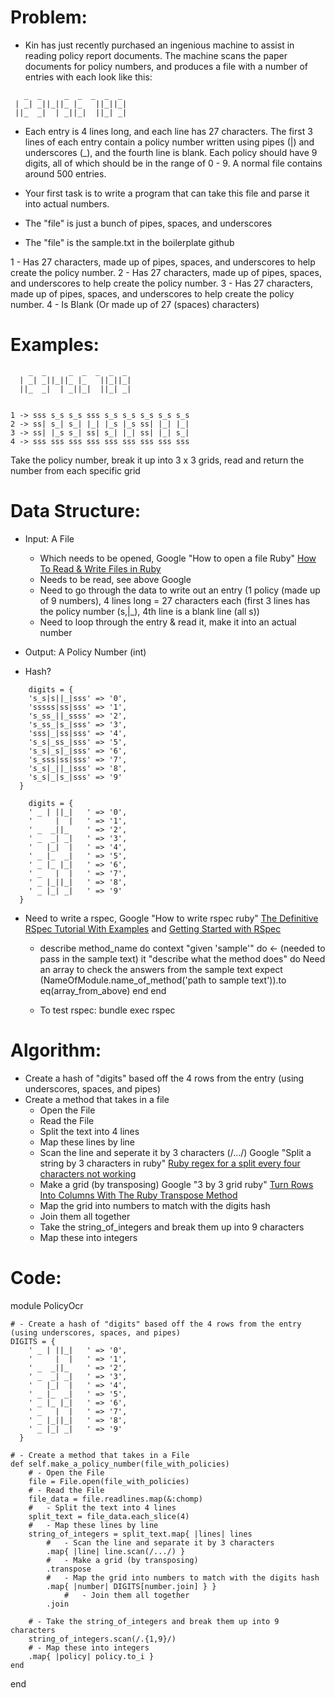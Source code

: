 # Problem: 
 - Kin has just recently purchased an ingenious machine to assist in reading policy report documents. The machine scans the paper documents for policy numbers, and produces a file with a number of entries with each look like this: 
 ```
    _  _     _  _  _  _  _ 
  | _| _||_||_ |_   ||_||_|
  ||_  _|  | _||_|  ||_| _|

```
  - Each entry is 4 lines long, and each line has 27 characters. The first 3 lines of each entry contain a policy number written using pipes (|) and underscores (_), and the fourth line is blank. Each policy should have 9 digits, all of which should be in the range of 0 - 9. A normal file contains around 500 entries.

  - Your first task is to write a program that can take this file and parse it into actual numbers. 

- The "file" is just a bunch of pipes, spaces, and underscores
- The "file" is the sample.txt in the boilerplate github

1 - Has 27 characters, made up of pipes, spaces, and underscores to help create the policy number.
2 - Has 27 characters, made up of pipes, spaces, and underscores to help create the policy number.
3 - Has 27 characters, made up of pipes, spaces, and underscores to help create the policy number.
4 - Is Blank (Or made up of 27 (spaces) characters)


# Examples:
```
    _  _     _  _  _  _  _    
  | _| _||_||_ |_   ||_||_|      
  ||_  _|  | _||_|  ||_| _|   
                              
```
```
1 -> sss s_s s_s sss s_s s_s s_s s_s s_s
2 -> ss| s_| s_| |_| |_s |_s ss| |_| |_|
3 -> ss| |_s s_| ss| s_| |_| ss| |_| s_|
4 -> sss sss sss sss sss sss sss sss sss
```

Take the policy number, break it up into 3 x 3 grids, read and return the number from each specific grid 


# Data Structure:
- Input: A File
    - Which needs to be opened, Google "How to open a file Ruby" [How To Read & Write Files in Ruby](https://www.rubyguides.com/2015/05/working-with-files-ruby/)
    - Needs to be read, see above Google
    - Need to go through the data to write out an entry (1 policy (made up of 9 numbers), 4 lines long = 27 characters each (first 3 lines has the policy number (s,|_), 4th line is a blank line (all s))
    - Need to loop through the entry & read it, make it into an actual number
- Output: A Policy Number (int)

- Hash? 
```
    digits = {
    's_s|s||_|sss' => '0',
    'sssss|ss|sss' => '1',
    's_ss_||_ssss' => '2',
    's_ss_|s_|sss' => '3',
    'sss|_|ss|sss' => '4',
    's_s|_ss_|sss' => '5',
    's_s|_s|_|sss' => '6',
    's_sss|ss|sss' => '7',
    's_s|_||_|sss' => '8',
    's_s|_|s_|sss' => '9'
  }
```
```
    digits = {
    ' _ | ||_|   ' => '0',
    '     |  |   ' => '1',
    ' _  _||_    ' => '2',
    ' _  _| _|   ' => '3',
    '   |_|  |   ' => '4',
    ' _ |_  _|   ' => '5',
    ' _ |_ |_|   ' => '6',
    ' _   |  |   ' => '7',
    ' _ |_||_|   ' => '8',
    ' _ |_| _|   ' => '9'
  }
``` 
- Need to write a rspec, Google "How to write rspec ruby" [The Definitive RSpec Tutorial With Examples](https://www.rubyguides.com/2018/07/rspec-tutorial/) and [Getting Started with RSpec](https://semaphoreci.com/community/tutorials/getting-started-with-rspec)
  - describe method_name do 
        context "given 'sample'" do <- (needed to pass in the sample text)
            it "describe what the method does" do
                Need an array to check the answers from the sample text
                expect (NameOfModule.name_of_method('path to sample text')).to eq(array_from_above)
            end
    end

  - To test rspec: bundle exec rspec
# Algorithm:
- Create a hash of "digits" based off the 4 rows from the entry (using underscores, spaces, and pipes)
- Create a method that takes in a file 
    - Open the File
    - Read the File
    - Split the text into 4 lines 
    - Map these lines by line
    - Scan the line and seperate it by 3 characters (/.../) Google "Split a string by 3 characters in ruby" [Ruby regex for a split every four characters not working](https://stackoverflow.com/questions/1628673/ruby-regex-for-a-split-every-four-characters-not-working/1628694)
    - Make a grid (by transposing) Google "3 by 3 grid ruby" [Turn Rows Into Columns With The Ruby Transpose Method](https://www.rubyguides.com/2017/10/ruby-transpose-method/)
    - Map the grid into numbers to match with the digits hash
    - Join them all together
    - Take the string_of_integers and break them up into 9 characters 
    - Map these into integers 

# Code:
module PolicyOcr

    # - Create a hash of "digits" based off the 4 rows from the entry (using underscores, spaces, and pipes)
    DIGITS = {
        ' _ | ||_|   ' => '0',
        '     |  |   ' => '1',
        ' _  _||_    ' => '2',
        ' _  _| _|   ' => '3',
        '   |_|  |   ' => '4',
        ' _ |_  _|   ' => '5',
        ' _ |_ |_|   ' => '6',
        ' _   |  |   ' => '7',
        ' _ |_||_|   ' => '8',
        ' _ |_| _|   ' => '9'
      }

    # - Create a method that takes in a File 
    def self.make_a_policy_number(file_with_policies)
        # - Open the File 
        file = File.open(file_with_policies)
        # - Read the File 
        file_data = file.readlines.map(&:chomp)
        #   - Split the text into 4 lines 
        split_text = file_data.each_slice(4)
        #   - Map these lines by line 
        string_of_integers = split_text.map{ |lines| lines 
            #   - Scan the line and separate it by 3 characters 
            .map{ |line| line.scan(/.../) }
            #   - Make a grid (by transposing) 
            .transpose
            #   - Map the grid into numbers to match with the digits hash 
            .map{ |number| DIGITS[number.join] } }
                #   - Join them all together 
            .join
        
        # - Take the string_of_integers and break them up into 9 characters 
        string_of_integers.scan(/.{1,9}/)
        # - Map these into integers 
        .map{ |policy| policy.to_i } 
    end
   
end